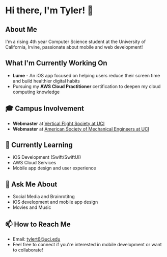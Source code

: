 # Hi there, I'm Tyler! 👋

## About Me
I'm a rising 4th year Computer Science student at the University of California, Irvine, passionate about mobile and web development!

## What I'm Currently Working On
- **Lume** - An iOS app focused on helping users reduce their screen time and build healthier digital habits
- Pursuing my **AWS Cloud Practitioner** certification to deepen my cloud computing knowledge

## 🎓 Campus Involvement
- **Webmaster** at [Vertical Flight Society at UCI](https:vfsatuci.com)
- **Webmaster** at [American Society of Mechanical Engineers at UCI](https://sites.uci.edu/asmeuci/)

## 🌱 Currently Learning
- iOS Development (Swift/SwiftUI)
- AWS Cloud Services
- Mobile app design and user experience

## 💬 Ask Me About
- Social Media and Brainrotitng 
- iOS development and mobile app design
- Movies and Music

## 📫 How to Reach Me
- Email: tylert6@uci.edu
- Feel free to connect if you're interested in mobile development or want to collaborate!
